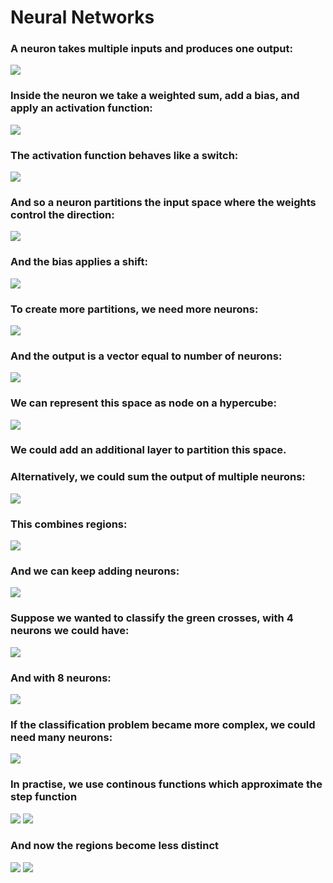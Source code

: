 # Neural Networks

### A neuron takes multiple inputs and produces one output:
![](./img/fig1.png)
### Inside the neuron we take a weighted sum, add a bias, and apply an activation function:
![](./img/fig2.png)
### The activation function behaves like a switch:
![](./img/fig3.png)
### And so a neuron partitions the input space where the weights control the direction:
![](./img/fig4.png)
### And the bias applies a shift:
![](./img/fig5.png)
### To create more partitions, we need more neurons:
![](./img/fig6.png)
### And the output is a vector equal to number of neurons:
![](./img/fig7.png)
### We can represent this space as node on a hypercube:
![](./img/fig8.png)
### We could add an additional layer to partition this space.
### Alternatively, we could sum the output of multiple neurons:
![](./img/fig9.png)
### This combines regions:
![](./img/fig10.png)
### And we can keep adding neurons:
![](./img/fig11.png)
### Suppose we wanted to classify the green crosses, with 4 neurons we could have:
![](./img/fig12.png)
### And with 8 neurons:
![](./img/fig13.png)
### If the classification problem became more complex, we could need many neurons:
![](./img/fig14.png)

### In practise, we use continous functions which approximate the step function
![](./img/fig15.png)
![](./img/fig16.png)
### And now the regions become less distinct
![](./img/fig17.png)
![](./img/fig18.png)
